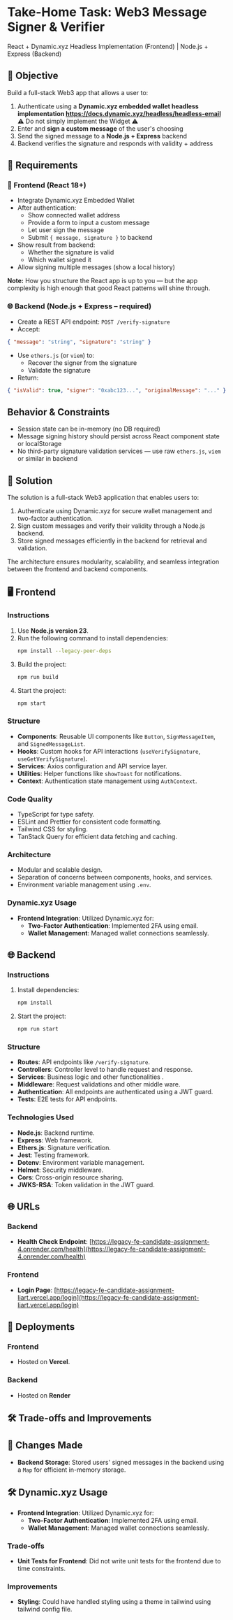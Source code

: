 # Take-Home Task: **Web3 Message Signer & Verifier**
React + Dynamic.xyz Headless Implementation (Frontend) | Node.js + Express (Backend)

## 🎯 Objective
Build a full-stack Web3 app that allows a user to:
1. Authenticate using a **Dynamic.xyz embedded wallet headless implementation https://docs.dynamic.xyz/headless/headless-email** ⚠️ Do not simply implement the Widget ⚠️
2. Enter and **sign a custom message** of the user's choosing
3. Send the signed message to a **Node.js + Express** backend
4. Backend verifies the signature and responds with validity + address

## 🔧 Requirements

### 🧩 Frontend (React 18+)
* Integrate Dynamic.xyz Embedded Wallet
* After authentication:
   * Show connected wallet address
   * Provide a form to input a custom message
   * Let user sign the message
   * Submit `{ message, signature }` to backend
* Show result from backend:
   * Whether the signature is valid
   * Which wallet signed it
* Allow signing multiple messages (show a local history)

**Note:** How you structure the React app is up to you — but the app complexity is high enough that good React patterns will shine through.

### 🌐 Backend (Node.js + Express – required)
* Create a REST API endpoint: `POST /verify-signature`
* Accept:
```json
{ "message": "string", "signature": "string" }
```
* Use `ethers.js` (or `viem`) to:
   * Recover the signer from the signature
   * Validate the signature
* Return:
```json
{ "isValid": true, "signer": "0xabc123...", "originalMessage": "..." }
```

## Behavior & Constraints
* Session state can be in-memory (no DB required)
* Message signing history should persist across React component state or localStorage
* No third-party signature validation services — use raw `ethers.js`, `viem` or similar in backend

## 📝 Solution

The solution is a full-stack Web3 application that enables users to:
1. Authenticate using Dynamic.xyz for secure wallet management and two-factor authentication.
2. Sign custom messages and verify their validity through a Node.js backend.
3. Store signed messages efficiently in the backend for retrieval and validation.

The architecture ensures modularity, scalability, and seamless integration between the frontend and backend components.

## 🖥️ Frontend

### Instructions
1. Use **Node.js version 23**.
2. Run the following command to install dependencies:
   ```bash
   npm install --legacy-peer-deps
   ```
3. Build the project:
   ```bash
   npm run build
   ```
4. Start the project:
   ```bash
   npm start
   ```

### Structure
- **Components**: Reusable UI components like `Button`, `SignMessageItem`, and `SignedMessageList`.
- **Hooks**: Custom hooks for API interactions (`useVerifySignature`, `useGetVerifySignature`).
- **Services**: Axios configuration and API service layer.
- **Utilities**: Helper functions like `showToast` for notifications.
- **Context**: Authentication state management using `AuthContext`.

### Code Quality
- TypeScript for type safety.
- ESLint and Prettier for consistent code formatting.
- Tailwind CSS for styling.
- TanStack Query for efficient data fetching and caching.

### Architecture
- Modular and scalable design.
- Separation of concerns between components, hooks, and services.
- Environment variable management using `.env`.

### Dynamic.xyz Usage
- **Frontend Integration**: Utilized Dynamic.xyz for:
  - **Two-Factor Authentication**: Implemented 2FA using email.
  - **Wallet Management**: Managed wallet connections seamlessly.

## 🌐 Backend

### Instructions
1. Install dependencies:
   ```bash
   npm install
   ```
2. Start the project:
   ```bash
   npm run start
   ```

### Structure
- **Routes**: API endpoints like `/verify-signature`.
- **Controllers**: Controller level to handle request and response.
- **Services**: Business logic and other functionalities .
- **Middleware**: Request validations and other middle ware.
- **Authentication**: All endpoints are authenticated using a JWT guard.
- **Tests**: E2E tests for API endpoints.

### Technologies Used
- **Node.js**: Backend runtime.
- **Express**: Web framework.
- **Ethers.js**: Signature verification.
- **Jest**: Testing framework.
- **Dotenv**: Environment variable management.
- **Helmet**: Security middleware.
- **Cors**: Cross-origin resource sharing.
- **JWKS-RSA**: Token validation in the JWT guard.

## 🌐 URLs

### Backend
- **Health Check Endpoint**: [https://legacy-fe-candidate-assignment-4.onrender.com/health](https://legacy-fe-candidate-assignment-4.onrender.com/health)

### Frontend
- **Login Page**: [https://legacy-fe-candidate-assignment-liart.vercel.app/login](https://legacy-fe-candidate-assignment-liart.vercel.app/login)

## 🚀 Deployments

### Frontend
- Hosted on **Vercel**.

### Backend
- Hosted on **Render**

## 🛠️ Trade-offs and Improvements


## 🔄 Changes Made

- **Backend Storage**: Stored users' signed messages in the backend using a `Map` for efficient in-memory storage.

## 🛠️ Dynamic.xyz Usage

- **Frontend Integration**: Utilized Dynamic.xyz for:
  - **Two-Factor Authentication**: Implemented 2FA using email.
  - **Wallet Management**: Managed wallet connections seamlessly.

### Trade-offs
- **Unit Tests for Frontend**: Did not write unit tests for the frontend due to time constraints.

### Improvements
- **Styling**: Could have handled styling using a theme in tailwind using tailwind config file.

